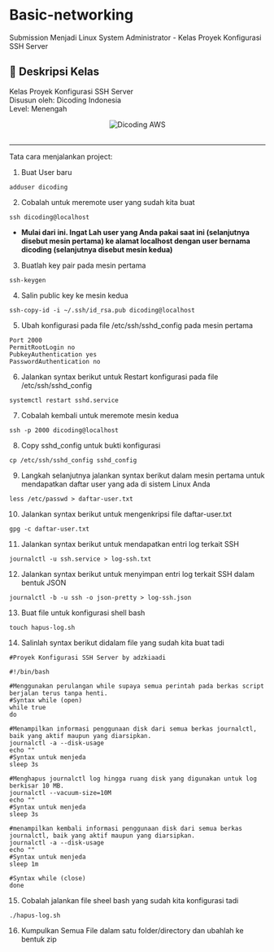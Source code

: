 # Basic-networking

Submission Menjadi Linux System Administrator - Kelas Proyek Konfigurasi SSH Server

## 🚀 Deskripsi Kelas

Kelas Proyek Konfigurasi SSH Server <br>
Disusun oleh: Dicoding Indonesia <br>
Level: Menengah

<div align="center">
  <img src="https://user-images.githubusercontent.com/95717485/225231893-e59de44d-0d3e-4e79-971b-a4d494565a74.png" alt="Dicoding AWS">
</div>

<br>

---

Tata cara menjalankan project:

1. Buat User baru

```
adduser dicoding
```

2. Cobalah untuk meremote user yang sudah kita buat

```
ssh dicoding@localhost
```

- **Mulai dari ini. Ingat Lah user yang Anda pakai saat ini (selanjutnya disebut mesin pertama) ke alamat localhost dengan user bernama dicoding (selanjutnya disebut mesin kedua)** 

3. Buatlah key pair pada mesin pertama

```
ssh-keygen
```

4. Salin public key ke mesin kedua

```
ssh-copy-id -i ~/.ssh/id_rsa.pub dicoding@localhost
```

5. Ubah konfigurasi pada file /etc/ssh/sshd_config pada mesin pertama

```
Port 2000
PermitRootLogin no
PubkeyAuthentication yes
PasswordAuthentication no
```

6. Jalankan syntax berikut untuk Restart konfigurasi pada file /etc/ssh/sshd_config

```
systemctl restart sshd.service
```

7. Cobalah kembali untuk meremote mesin kedua

```
ssh -p 2000 dicoding@localhost
```

8. Copy sshd_config untuk bukti konfigurasi

```
cp /etc/ssh/sshd_config sshd_config
```

9. Langkah selanjutnya jalankan syntax berikut dalam mesin pertama untuk mendapatkan daftar user yang ada di sistem Linux Anda 

```
less /etc/passwd > daftar-user.txt
```

10. Jalankan syntax berikut untuk mengenkripsi file daftar-user.txt

```
gpg -c daftar-user.txt
```

11. Jalankan syntax berikut untuk mendapatkan entri log terkait SSH

```
journalctl -u ssh.service > log-ssh.txt
```

12. Jalankan syntax berikut untuk menyimpan entri log terkait SSH dalam bentuk JSON

```
journalctl -b -u ssh -o json-pretty > log-ssh.json
```

13. Buat file untuk konfigurasi shell bash

```
touch hapus-log.sh
```

14. Salinlah syntax berikut didalam file yang sudah kita buat tadi

```
#Proyek Konfigurasi SSH Server by adzkiaadi

#!/bin/bash

#Menggunakan perulangan while supaya semua perintah pada berkas script berjalan terus tanpa henti.
#Syntax while (open)
while true
do

#Menampilkan informasi penggunaan disk dari semua berkas journalctl, baik yang aktif maupun yang diarsipkan.
journalctl -a --disk-usage
echo ""
#Syntax untuk menjeda
sleep 3s

#Menghapus journalctl log hingga ruang disk yang digunakan untuk log berkisar 10 MB.
journalctl --vacuum-size=10M
echo ""
#Syntax untuk menjeda
sleep 3s

#menampilkan kembali informasi penggunaan disk dari semua berkas journalctl, baik yang aktif maupun yang diarsipkan.
journalctl -a --disk-usage
echo ""
#Syntax untuk menjeda
sleep 1m

#Syntax while (close)
done
```

15. Cobalah jalankan file sheel bash yang sudah kita konfigurasi tadi

```
./hapus-log.sh
```

16. Kumpulkan Semua File dalam satu folder/directory dan ubahlah ke bentuk zip
